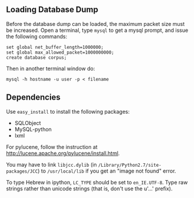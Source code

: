 Loading Database Dump
---------------------

Before the database dump can be loaded, the maximum packet size must be
increased.  Open a terminal, type `mysql` to get a mysql prompt, and issue
the following commands:

```
set global net_buffer_length=1000000; 
set global max_allowed_packet=1000000000;
create database corpus;
```

Then in another terminal window do:

```
mysql -h hostname -u user -p < filename
```


Dependencies
------------

Use `easy_install` to install the following packages:
* SQLObject
* MySQL-python
* lxml

For pylucene, follow the instruction at http://lucene.apache.org/pylucene/install.html.

You may have to link `libjcc.dylib` (in `/Library/Python2.7/site-packages/JCC`) to
`/usr/local/lib` if you get an "image not found" error.

To type Hebrew in ipython, `LC_TYPE` should be set to `en_IE.UTF-8`. Type raw strings rather than unicode strings (that is, don't use the u'...' prefix).
